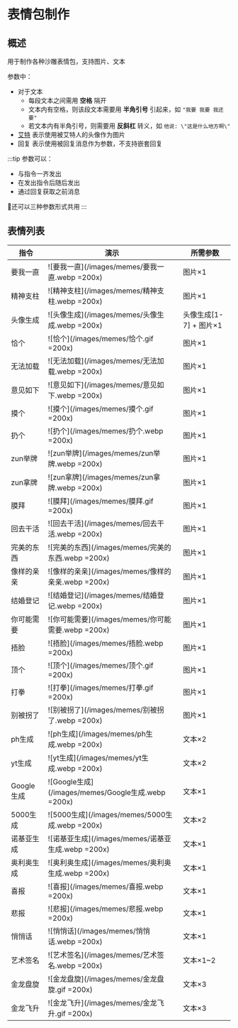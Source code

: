 # 表情包制作

## 概述

用于制作各种沙雕表情包，支持图片、文本

参数中：

- 对于文本
  - 每段文本之间需用 **空格** 隔开
  - 文本内有空格，则该段文本需要用 **半角引号** 引起来，如 `"我要 我要 我还要"`
  - 若文本内有半角引号，则需要用 **反斜杠** 转义，如 `他说: \"这是什么地方啊\"`
- [艾特](/about/glossary.html#%E8%89%BE%E7%89%B9) 表示使用被艾特人的头像作为图片
- 回复 表示使用被回复消息作为参数，不支持嵌套回复

:::tip
参数可以：

- 与指令一齐发出
- 在发出指令后随后发出
- 通过回复获取之前消息

🍥还可以三种参数形式共用
:::

## 表情列表

|指令|演示|所需参数|
|---|----|-------|
|要我一直|![要我一直](/images/memes/要我一直.webp =200x)|图片×1|
|精神支柱|![精神支柱](/images/memes/精神支柱.webp =200x)|图片×1|
|头像生成|![头像生成](/images/memes/头像生成.webp =200x)|头像生成[1-7] + 图片×1|
|恰个|![恰个](/images/memes/恰个.gif =200x)|图片×1|
|无法加载|![无法加载](/images/memes/无法加载.webp =200x)|图片×1|
|意见如下|![意见如下](/images/memes/意见如下.webp =200x)|图片×1|
|摸个|![摸个](/images/memes/摸个.gif =200x)|图片×1|
|扔个|![扔个](/images/memes/扔个.webp =200x)|图片×1|
|zun举牌|![zun举牌](/images/memes/zun举牌.webp =200x)|图片×1|
|zun拿牌|![zun拿牌](/images/memes/zun拿牌.webp =200x)|图片×1|
|膜拜|![膜拜](/images/memes/膜拜.gif =200x)|图片×1|
|回去干活|![回去干活](/images/memes/回去干活.webp =200x)|图片×1|
|完美的东西|![完美的东西](/images/memes/完美的东西.webp =200x)|图片×1|
|像样的亲亲|![像样的亲亲](/images/memes/像样的亲亲.webp =200x)|图片×1|
|结婚登记|![结婚登记](/images/memes/结婚登记.webp =200x)|图片×1|
|你可能需要|![你可能需要](/images/memes/你可能需要.webp =200x)|图片×1|
|捂脸|![捂脸](/images/memes/捂脸.webp =200x)|图片×1|
|顶个|![顶个](/images/memes/顶个.gif =200x)|图片×1|
|打拳|![打拳](/images/memes/打拳.gif =200x)|图片×1|
|别被拐了|![别被拐了](/images/memes/别被拐了.webp =200x)|图片×1|
|ph生成|![ph生成](/images/memes/ph生成.webp =200x)|文本×2|
|yt生成|![yt生成](/images/memes/yt生成.webp =200x)|文本×2|
|Google生成|![Google生成](/images/memes/Google生成.webp =200x)|文本×1|
|5000生成|![5000生成](/images/memes/5000生成.webp =200x)|文本×2|
|诺基亚生成|![诺基亚生成](/images/memes/诺基亚生成.webp =200x)|文本×1|
|奥利奥生成|![奥利奥生成](/images/memes/奥利奥生成.webp =200x)|文本×1|
|喜报|![喜报](/images/memes/喜报.webp =200x)|文本×1|
|悲报|![悲报](/images/memes/悲报.webp =200x)|文本×1|
|悄悄话|![悄悄话](/images/memes/悄悄话.webp =200x)|文本×1|
|艺术签名|![艺术签名](/images/memes/艺术签名.webp =200x)|文本×1~2|
|金龙盘旋|![金龙盘旋](/images/memes/金龙盘旋.gif =200x)|文本×3|
|金龙飞升|![金龙飞升](/images/memes/金龙飞升.gif =200x)|文本×3|
